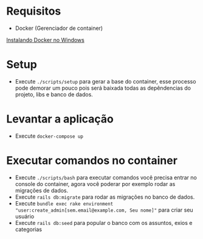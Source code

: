 # Requisitos

- Docker (Gerenciador de container)

[Instalando Docker no Windows](https://docs.docker.com/desktop/install/windows-install/)

# Setup

- Execute `./scripts/setup` para gerar a base do container, esse processo pode demorar um pouco pois será baixada todas as depêndencias do projeto, libs e banco de dados.

# Levantar a aplicação

- Execute `docker-compose up`

# Executar comandos no container

- Execute `./scripts/bash` para executar comandos você precisa entrar no console do container, agora você poderar por exemplo rodar as migrações de dados.
- Execute `rails db:migrate` para rodar as migrações no banco de dados.
- Execute `bundle exec rake environment "user:create_admin[sem.email@example.com, Seu nome]"` para criar seu usuário
- Execute `rails db:seed` para popular o banco com os assuntos, exios e categorias
